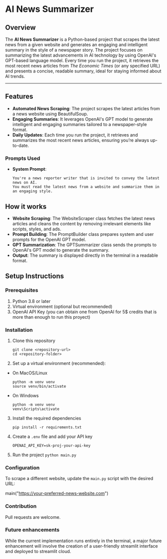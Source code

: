 # AI News Summarizer

## Overview

The **AI News Summarizer** is a Python-based project that scrapes the latest news from a given website and generates an engaging and intelligent summary in the style of a newspaper story. The project focuses on summarizing the latest advancements in AI technology by using OpenAI's GPT-based language model. Every time you run the project, it retrieves the most recent news articles from *The Economic Times* (or any specified URL) and presents a concise, readable summary, ideal for staying informed about AI trends.

---

## Features

- **Automated News Scraping**: The project scrapes the latest articles from a news website using BeautifulSoup.
- **Engaging Summaries**: It leverages OpenAI's GPT model to generate intelligent and engaging summaries tailored to a newspaper-style format.
- **Daily Updates**: Each time you run the project, it retrieves and summarizes the most recent news articles, ensuring you’re always up-to-date.

### Prompts Used
- **System Prompt**:
  ```plaintext
  You're a news reporter writer that is invited to convey the latest news on AI. 
  You must read the latest news from a website and summarize them in an engaging style.

## How it works

- **Website Scraping**: The WebsiteScraper class fetches the latest news articles and cleans the content by removing irrelevant elements like scripts, styles, and ads.
- **Prompt Building**: The PromptBuilder class prepares system and user prompts for the OpenAI GPT model.
- **GPT Summarization**: The GPTSummarizer class sends the prompts to OpenAI's GPT model to generate the summary.
- **Output**: The summary is displayed directly in the terminal in a readable format.

## Setup Instructions
### Prerequisites
1. Python 3.8 or later
2. Virtual environment (optional but recommended)
3. OpenAI API Key (you can obtain one from OpenAI for 5$ credits that is more than enough to run this proyect)

### Installation
1. Clone this repository

    ```plaintext
    git clone <repository-url>
    cd <repository-folder>

2. Set up a virtual environment (recommended):
- On MacOS/Linux

    ```plaintext
    python -m venv venv
    source venv/bin/activate
- On Windows 

    ```plaintext
    python -m venv venv
    venv\Scripts\activate

3. Install the required dependencies

    `pip install -r requirements.txt`

4. Create a `.env` file and add your API key

    `OPENAI_API_KEY=sk-proj-your-api-key`

5. Run the project
    `python main.py`

### Configuration

To scrape a different website, update the `main.py` script with the desired URL:

main("https://your-preferred-news-website.com")

### Contribution 

Pull requests are welcome. 

### Future enhancements 
While the current implementation runs entirely in the terminal, a major future enhancement will involve the creation of a user-friendly streamlit interface and deployed to streamlit cloud. 

